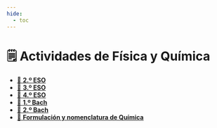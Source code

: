 ```yaml
---
hide:
  - toc
---
```


# 🗒️ Actividades de Física y Química

<div class="grid cards" markdown>

- [📗 **2.º ESO**](2eso)
- [📘 **3.º ESO**](3eso)
- [📙 **4.º ESO**](4eso)
- [📕 **1.º Bach**](1bach)
- [📓 **2.º Bach**](2bach)
- [📔 **Formulación y nomenclatura de Química**](formulacion-nomenclatura-quimica)

</div>